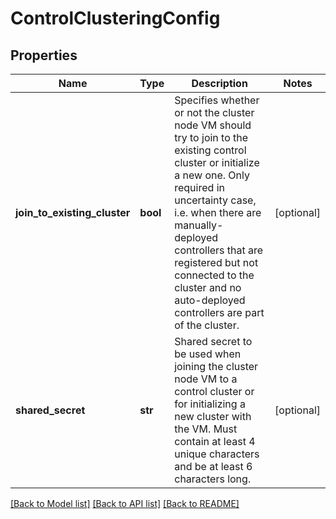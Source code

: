 # ControlClusteringConfig

## Properties
Name | Type | Description | Notes
------------ | ------------- | ------------- | -------------
**join_to_existing_cluster** | **bool** | Specifies whether or not the cluster node VM should try to join to the existing control cluster or initialize a new one. Only required in uncertainty case, i.e. when there are manually- deployed controllers that are registered but not connected to the cluster and no auto-deployed controllers are part of the cluster.  | [optional] 
**shared_secret** | **str** | Shared secret to be used when joining the cluster node VM to a control cluster or for initializing a new cluster with the VM. Must contain at least 4 unique characters and be at least 6 characters long.  | [optional] 

[[Back to Model list]](../README.md#documentation-for-models) [[Back to API list]](../README.md#documentation-for-api-endpoints) [[Back to README]](../README.md)

